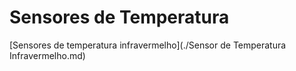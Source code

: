 # Sensores de Temperatura

[Sensores de temperatura infravermelho](./Sensor de Temperatura Infravermelho.md)

